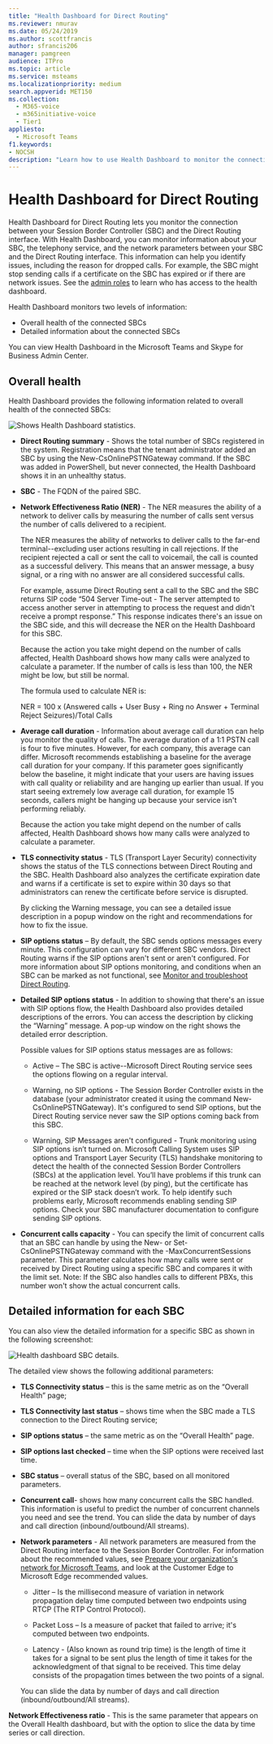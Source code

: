 ```yaml
---
title: "Health Dashboard for Direct Routing"
ms.reviewer: nmurav
ms.date: 05/24/2019
ms.author: scottfrancis
author: sfrancis206
manager: pamgreen
audience: ITPro
ms.topic: article
ms.service: msteams
ms.localizationpriority: medium
search.appverid: MET150
ms.collection: 
  - M365-voice
  - m365initiative-voice
  - Tier1
appliesto: 
  - Microsoft Teams
f1.keywords:
- NOCSH
description: "Learn how to use Health Dashboard to monitor the connection between your Session Border Controller and Direct Routing."
---
```


# Health Dashboard for Direct Routing

Health Dashboard for Direct Routing lets you monitor the connection between your Session Border Controller (SBC) and the Direct Routing interface.  With Health Dashboard, you can monitor information about your SBC, the telephony service, and the network parameters between your SBC and the Direct Routing interface. This information can help you identify issues, including the reason for dropped calls. For example, the SBC might stop sending calls if a certificate on the SBC has expired or if there are network issues. See the [admin roles](using-admin-roles.md) to learn who has access to the health dashboard.

Health Dashboard monitors two levels of information:

- Overall health of the connected SBCs
- Detailed information about the connected SBCs

You can view Health Dashboard in the Microsoft Teams and Skype for Business Admin Center.

## Overall health

Health Dashboard provides the following information related to overall health of the connected SBCs:

 ![Shows Health Dashboard statistics.](media/direct-routing-dashboard-stats1.png)

- **Direct Routing summary** - Shows the total number of SBCs registered in the system. Registration means that the tenant administrator added an SBC by using the New-CsOnlinePSTNGateway command. If the SBC was added in PowerShell, but never connected, the Health Dashboard shows it in an unhealthy status.

- **SBC** - The FQDN of the paired SBC.

- **Network Effectiveness Ratio (NER)** - The NER measures the ability of a network to deliver calls by measuring the number of calls sent versus the number of calls delivered to a recipient.  

   The NER measures the ability of networks to deliver calls to the far-end terminal--excluding user actions resulting in call rejections.  If the recipient rejected a call or sent the call to voicemail, the call is counted as a successful delivery. This means that an answer message, a busy signal, or a ring with no answer are all considered successful calls.
  
   For example, assume Direct Routing sent a call to the SBC and the SBC returns SIP code “504 Server Time-out - The server attempted to access another server in attempting to process the request and didn't receive a prompt response.” This response indicates there's an issue on the SBC side, and this will decrease the NER on the Health Dashboard for this SBC.
  
   Because the action you take might depend on the number of calls affected, Health Dashboard shows how many calls were analyzed to calculate a parameter. If the number of calls is less than 100, the NER might be low, but still be normal.

   The formula used to calculate NER is:

   NER = 100 x (Answered calls + User Busy + Ring no Answer + Terminal Reject Seizures)/Total Calls

- **Average call duration** - Information about average call duration can help you monitor the quality of calls. The average duration of a 1:1 PSTN call is four to five minutes. However, for each company, this average can differ. Microsoft recommends establishing a baseline for the average call duration for your company. If this parameter goes significantly below the baseline, it might indicate that your users are having issues with call quality or reliability and are hanging up earlier than usual. If you start seeing extremely low average call duration, for example 15 seconds, callers might be hanging up because your service isn't performing reliably.

   Because the action you take might depend on the number of calls affected, Health Dashboard shows how many calls were analyzed to calculate a parameter.

- **TLS connectivity status** - TLS (Transport Layer Security) connectivity shows the status of the TLS connections between Direct Routing and the SBC. Health Dashboard also analyzes the certificate expiration date and warns if a certificate is set to expire within 30 days so that administrators can renew the certificate before service is disrupted.

   By clicking the Warning message, you can see a detailed issue description in a popup window on the right and recommendations for how to fix the issue.

- **SIP options status** – By default, the SBC sends options messages every minute. This configuration can vary for different SBC vendors. Direct Routing warns if the SIP options aren't sent or aren't configured. For more information about SIP options monitoring, and conditions when an SBC can be marked as not functional, see [Monitor and troubleshoot Direct Routing](direct-routing-monitor-and-troubleshoot.md).

- **Detailed SIP options status** - In addition to showing that there's an issue with SIP options flow, the Health Dashboard also provides detailed descriptions of the errors. You can access the description by clicking the “Warning” message. A pop-up window on the right shows the detailed error description.

   Possible values for SIP options status messages are as follows:

    - Active – The SBC is active--Microsoft Direct Routing service sees the options flowing on a regular interval.

    - Warning, no SIP options - The Session Border Controller exists in the database (your administrator created it using the command New-CsOnlinePSTNGateway). It's configured to send SIP options, but the Direct Routing service never saw the SIP options coming back from this SBC.

    - Warning, SIP Messages aren't configured - Trunk monitoring using SIP options isn’t turned on. Microsoft Calling System uses SIP options and Transport Layer Security (TLS) handshake monitoring to detect the health of the connected Session Border Controllers (SBCs) at the application level. You’ll have problems if this trunk can be reached at the network level (by ping), but the certificate has expired or the SIP stack doesn’t work. To help identify such problems early, Microsoft recommends enabling sending SIP options. Check your SBC manufacturer documentation to configure sending SIP options.

- **Concurrent calls capacity** - You can specify the limit of concurrent calls that an SBC can handle by using the New- or Set-CsOnlinePSTNGateway command with the -MaxConcurrentSessions parameter. This parameter calculates how many calls were sent or received by Direct Routing using a specific SBC and compares it with the limit set. Note:  If the SBC also handles calls to different PBXs, this number won't show the actual concurrent calls.

## Detailed information for each SBC

You can also view the detailed information for a specific SBC as shown in the following screenshot:

![Health dashboard SBC details.](media/direct-routing-dashboard-SBC-detail1.png)

The detailed view shows the following additional parameters:

- **TLS Connectivity status** – this is the same metric as on the “Overall Health” page;

- **TLS Connectivity last status** – shows time when the SBC made a TLS connection to the Direct Routing service;

- **SIP options status** – the same metric as on the “Overall Health” page.

- **SIP options last checked** – time when the SIP options were received last time.

- **SBC status** – overall status of the SBC, based on all monitored parameters.

- **Concurrent call**- shows  how many concurrent calls the SBC handled. This information is useful to predict the number of concurrent channels you need and see the trend. You can slide the data by number of days and call direction (inbound/outbound/All streams).

- **Network parameters** - All network parameters are measured from the Direct Routing interface to the Session Border Controller. For information about the recommended values, see [Prepare your organization's network for Microsoft Teams](./prepare-network.md), and look at the Customer Edge to Microsoft Edge recommended values.

   - Jitter – Is the millisecond measure of variation in network propagation delay time computed between two endpoints using RTCP (The RTP Control Protocol).

   - Packet Loss – Is a measure of packet that failed to arrive; it's computed between two endpoints.

   - Latency - (Also known as round trip time) is the length of time it takes for a signal to be sent plus the length of time it takes for the acknowledgment of that signal to be received. This time delay consists of the propagation times between the two points of a signal.

   You can slide the data by number of days and call direction (inbound/outbound/All streams).

**Network Effectiveness ratio** - This is the same parameter that appears on the Overall Health dashboard, but with the option to slice the data by time series or call direction.
